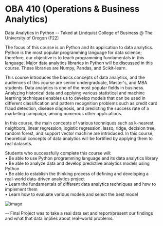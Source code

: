 # OBA 410 (Operations & Business Analytics)

Data Analytics in Python -- Taked at Lindquist College of Business @ The University of Oregon (F22)

The focus of this course is on Python and its application to data analytics. Python is the most popular programming language for data science; therefore, our objective is to teach programming fundamentals in this 
language. Major data analytics libraries in Python will be discussed in this course. These libraries are Numpy, Pandas, and Scikit-learn.
  
This course introduces the basics concepts of data analytics, and the audiences of this course are senior undergraduate, Master's, and MBA students. Data analytics is one of the most popular fields in business. Analyzing 
historical data and applying various statistical and machine learning techniques enables us to develop models that can be used in different classification and pattern recognition problems such as credit card fraud 
detection, disease diagnosis, and predicting the success rate of a marketing campaign, among numerous other applications.
  
In this course, the main concepts of various techniques such as k-nearest neighbors, linear regression, logistic regression, lasso, ridge, decision tree, random forest, and support vector machine are introduced. In this 
course, theoretical concepts of data analytics will be fortified by applying them to real datasets.
  
Students who successfully complete this course will:  
• Be able to use Python programming language and its data analytics library  
• Be able to analyze data and develop predictive analytics models using Python  
• Be able to establish the thinking process of defining and developing a real-world data-driven analytics project  
• Learn the fundamentals of different data analytics techniques and how to implement them  
• Learn how to evaluate various models and select the best model  
  
![image](https://github.com/ryanmaki18/OBA410/assets/130192949/a125f4d2-ba01-4978-976f-3553b4fd0a91)

-- Final Project was to take a real data set and report/present our findings and what that data implies about real-world problems.
